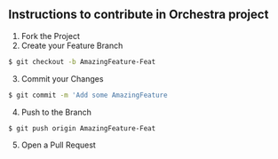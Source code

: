 ## Instructions to contribute in Orchestra project

1. Fork the Project
2. Create your Feature Branch 
```sh
$ git checkout -b AmazingFeature-Feat
```
3. Commit your Changes 
```sh
$ git commit -m 'Add some AmazingFeature
```
4. Push to the Branch 
```sh
$ git push origin AmazingFeature-Feat
```
5. Open a Pull Request
